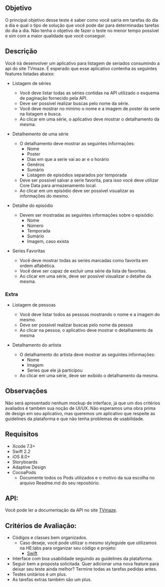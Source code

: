 ## Objetivo

O principal objetivo desse teste é saber como você sairia em tarefas do dia a dia e qual o tipo de solução que você pode dar para determinadas tarefas do dia a dia. Não tenha o objetivo de fazer o teste no menor tempo possível e sim com a maior qualidade que você conseguir. 

## Descrição

Você irá desenvolver um aplicativo para listagem de seriados consumindo a api do site TVmaze. É esperado que esse aplicativo contenha as seguintes features listadas abaixo:

* Listagem de séries
	* Você deve listar todas as séries contidas na API utilizado o esquema de paginação fornecido pela API.
	* Deve ser possível realizar buscas pelo nome da série.
	* Você deve mostrar no mínimo o nome e a imagem de poster da serie na listagem e busca.
	* Ao clicar em uma série, o aplicativo deve mostrar o detalhamento da mesma.

* Detalhemento de uma série
	* O detalhamento deve mostrar as seguintes informações:
		- Nome
		- Poster
		- Dias em que a serie vai ao ar e o horário
		- Genêros
		- Sumário
		- Listagem de episódios separados por temporada
	* Deve ser possível salvar a serie favorita, para isso você deve utilizar Core Data para armazenamento local.
	* Ao clicar em um episódio deve ser possível visualizar as informações do mesmo.

* Detalhe do episódio
	* Devem ser mostradas as seguintes informações sobre o episódio:
		- Nome
		- Número
		- Temporada
		- Sumário
		- Imagem, caso exista

* Series Favoritas
	* Você deve mostrar todas as series marcadas como favorita em ordem alfabética.
	* Você deve ser capaz de excluir uma série da lista de favoritas.
	* Ao clicar em uma série, deve ser possível visualizar o detalhe da mesma.

### Extra

* Listagem de pessoas
	* Você deve listar todos as pessoas mostrando o nome e a imagem do mesmo.
	* Deve ser possível realizar buscas pelo nome da pessoa
	* Ao clicar na pessoa, o aplicativo deve mostrar o detalhamento da mesma

* Detalhamento do artista
	* O detalhamento do artista deve mostrar as seguintes informações:
		- Nome
		- Imagem
		- Series que ele já participou
	* Ao clicar em uma série, deve ser exibido o detalhamento da mesma. 

## Observações

Não será apresentado nenhum mockup de interface, já que um dos critérios avaliados é também sua noção de UI/UX. Não esperamos uma obra prima de design em seu aplicativo, mas queremos um aplicativo que respeite as guidelines da plataforma e que não tenha problemas de usabilidade. 

## Requisitos

* Xcode 7.3+
* Swift 2.2
* iOS 8.0+
* Storyboards
* Adaptive Design
* CocoaPods
	* Documente todos os Pods utilizados e o motivo da sua escolha no arquivo Readme.md do seu repositório. 

## API:

Você pode ler a documentação da API no site [TVmaze](http://www.tvmaze.com/api).

## Critérios de Avaliação:

* Códigos e classes bem organizados.
	* Caso deseje, você pode utilizar o mesmo styleguide que utilizamos na HE:labs para organizar seu código e projeto:	
		- [Swift](https://github.com/helabs/swift-style-guide)
* Interface com boa usabilidade seguindo as guidelines da plataforma.
* Seguir bem a proposta solicitada. Quer adicionar uma nova feature para deixar seu teste ainda melhor? Termine todas as tarefas pedidas antes.
* Testes unitários é um plus.
* As tarefas extras também são um plus.
